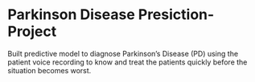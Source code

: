 # Parkinson Disease Presiction-Project
Built predictive model to diagnose Parkinson’s Disease (PD) using the patient voice recording to know and treat the patients quickly before the situation becomes worst. 
